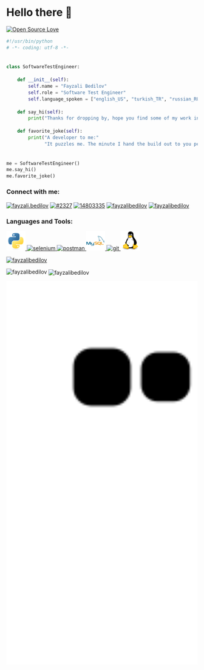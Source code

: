 # Hello there 👋

[![Open Source Love](https://badges.frapsoft.com/os/v1/open-source.svg?v=102)](https://github.com/ellerbrock/open-source-badge/)


```python
#!/usr/bin/python
# -*- coding: utf-8 -*-


class SoftwareTestEngineer:

    def __init__(self):
        self.name = "Fayzali Bedilov"
        self.role = "Software Test Engineer"
        self.language_spoken = ["english_US", "turkish_TR", "russian_RU", "tajik_TJ"]

    def say_hi(self):
        print("Thanks for dropping by, hope you find some of my work interesting.")
      
    def favorite_joke(self):
        print("A developer to me:" 
              "It puzzles me. The minute I hand the build out to you people, it does not work anymore")


me = SoftwareTestEngineer()
me.say_hi()
me.favorite_joke()
```


<h3 align="left">Connect with me:</h3>
<p align="left">
<a href="https://linkedin.com/in/fayzali.bedilov" target="blank"><img align="center" src="https://raw.githubusercontent.com/rahuldkjain/github-profile-readme-generator/master/src/images/icons/Social/linked-in-alt.svg" alt="fayzali.bedilov" height="50" width="50" /></a>
<a href="https://discord.gg/#2327" target="blank"><img align="center" src="https://raw.githubusercontent.com/rahuldkjain/github-profile-readme-generator/master/src/images/icons/Social/discord.svg" alt="#2327" height="50" width="50" /></a>
<a href="https://stackoverflow.com/users/14803335" target="blank"><img align="center" src="https://raw.githubusercontent.com/rahuldkjain/github-profile-readme-generator/master/src/images/icons/Social/stack-overflow.svg" alt="14803335" height="50" width="50" /></a>
<a href="https://www.hackerrank.com/fayzalibedilov" target="blank"><img align="center" src="https://raw.githubusercontent.com/rahuldkjain/github-profile-readme-generator/master/src/images/icons/Social/hackerrank.svg" alt="fayzalibedilov" height="50" width="50" /></a>
<a href="https://www.leetcode.com/fayzalibedilov" target="blank"><img align="center" src="https://raw.githubusercontent.com/rahuldkjain/github-profile-readme-generator/master/src/images/icons/Social/leet-code.svg" alt="fayzalibedilov" height="50" width="50" /></a>
</p>


<h3 align="left">Languages and Tools:</h3>
<p align="left"> 
<a href="https://www.python.org" target="_blank" rel="noreferrer"> <img src="https://raw.githubusercontent.com/devicons/devicon/master/icons/python/python-original.svg" alt="python" height="50" width="50"/> </a>
<a href="https://www.selenium.dev" target="_blank" rel="noreferrer"> <img src="https://raw.githubusercontent.com/detain/svg-logos/780f25886640cef088af994181646db2f6b1a3f8/svg/selenium-logo.svg" alt="selenium" height="50" width="50"/> </a> 
<a href="https://postman.com" target="_blank" rel="noreferrer"> <img src="https://www.vectorlogo.zone/logos/getpostman/getpostman-icon.svg" alt="postman" width="50" height="50"/> </a>
<a href="https://www.mysql.com/" target="_blank" rel="noreferrer"> <img src="https://raw.githubusercontent.com/devicons/devicon/master/icons/mysql/mysql-original-wordmark.svg" alt="mysql" width="50" height="50"/> </a>
<a href="https://git-scm.com/" target="_blank" rel="noreferrer"> <img src="https://www.vectorlogo.zone/logos/git-scm/git-scm-icon.svg" alt="git" width="50" height="50"/> </a> <a href="https://www.linux.org/" target="_blank" rel="noreferrer"> <img src="https://raw.githubusercontent.com/devicons/devicon/master/icons/linux/linux-original.svg" alt="linux" width="50" height="50"/> </a>  
</p>


<p align="left"> <a href="https://github.com/ryo-ma/github-profile-trophy"><img src="https://github-profile-trophy.vercel.app/?username=fayzalibedilov" alt="fayzalibedilov" width="800"/></a> </p>

<p><img align="left" src="https://github-readme-stats.vercel.app/api/top-langs?username=fayzalibedilov&show_icons=true&locale=en&layout=compact" alt="fayzalibedilov"/></p>

<p>&nbsp;<img align="center" src="https://github-readme-stats.vercel.app/api?username=fayzalibedilov&show_icons=true&locale=en" alt="fayzalibedilov" /></p>

<p><img src="https://github.com/fayzalibedilov/fayzalibedilov/blob/output/github-contribution-grid-snake.svg" width="800">
</p>
